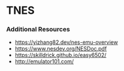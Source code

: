 # TNES



### Additional Resources
- https://yizhang82.dev/nes-emu-overview
- https://www.nesdev.org/NESDoc.pdf
- https://skilldrick.github.io/easy6502/
- http://emulator101.com/

